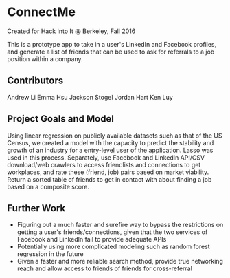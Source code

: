# ConnectMe

Created for Hack Into It @ Berkeley, Fall 2016

This is a prototype app to take in a user's LinkedIn and Facebook profiles, and generate a list of friends that can be used to ask for referrals to a job position within a company.

## Contributors

Andrew Li
Emma Hsu
Jackson Stogel
Jordan Hart
Ken Luy

## Project Goals and Model

Using linear regression on publicly available datasets such as that of the US Census, we created a model with the capacity to predict the stability and growth of an industry for a entry-level user of the application. Lasso was used in this process. Separately, use Facebook and LinkedIn API/CSV download/web crawlers to access friendlists and connections to get workplaces, and rate these (friend, job) pairs based on market viability. Return a sorted table of friends to get in contact with about finding a job based on a composite score.

## Further Work

- Figuring out a much faster and surefire way to bypass the restrictions on getting a user's friends/connections, given that the two services of Facebook and LinkedIn fail to provide adequate APIs
- Potentially using more complicated modeling such as random forest regression in the future
- Given a faster and more reliable search method, provide true networking reach and allow access to friends of friends for cross-referral
